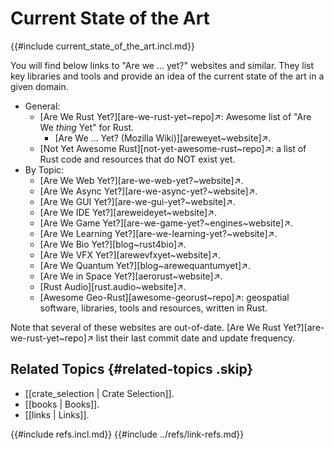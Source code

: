 # Current State of the Art

{{#include current_state_of_the_art.incl.md}}

You will find below links to "Are we ... yet?" websites and similar. They list key libraries and tools and provide an idea of the current state of the art in a given domain.

- General:
  - [Are We Rust Yet?][are-we-rust-yet~repo]↗: Awesome list of "Are We *thing* Yet" for Rust.
    - [Are We ... Yet? (Mozilla Wiki)][areweyet~website]↗.
  - [Not Yet Awesome Rust][not-yet-awesome-rust~repo]↗: a list of Rust code and resources that do NOT exist yet.
- By Topic:
  - [Are We Web Yet?][are-we-web-yet?~website]↗.
  - [Are We Async Yet?][are-we-async-yet?~website]↗.
  - [Are We GUI Yet?][are-we-gui-yet?~website]↗.
  - [Are We IDE Yet?][areweideyet~website]↗.
  - [Are We Game Yet?][are-we-game-yet?~engines~website]↗.
  - [Are We Learning Yet?][are-we-learning-yet?~website]↗.
  - [Are We Bio Yet?][blog~rust4bio]↗.
  - [Are We VFX Yet?][arewevfxyet~website]↗.
  - [Are We Quantum Yet?][blog~arewequantumyet]↗.
  - [Are We in Space Yet?][aerorust~website]↗.
  - [Rust Audio][rust.audio~website]↗.
  - [Awesome Geo-Rust][awesome-georust~repo]↗: geospatial software, libraries, tools and resources, written in Rust.

Note that several of these websites are out-of-date. [Are We Rust Yet?][are-we-rust-yet~repo]↗ list their last commit date and update frequency.

## Related Topics {#related-topics .skip}

- [[crate_selection | Crate Selection]].
- [[books | Books]].
- [[links | Links]].

{{#include refs.incl.md}}
{{#include ../refs/link-refs.md}}

<div class="hidden">
</div>
